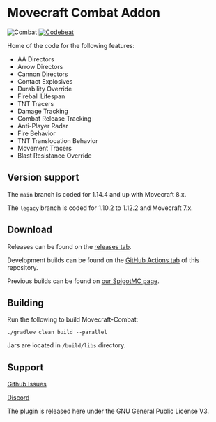 # Movecraft Combat Addon
![Combat](https://github.com/APDevTeam/Movecraft-Combat/actions/workflows/gradle.yml/badge.svg)
[![Codebeat](https://codebeat.co/badges/8ea3227d-0125-4cd5-896f-834f66011791)](https://codebeat.co/projects/github-com-apdevteam-movecraft-combat-main)

Home of the code for the following features:
 - AA Directors
 - Arrow Directors
 - Cannon Directors
 - Contact Explosives
 - Durability Override
 - Fireball Lifespan
 - TNT Tracers
 - Damage Tracking
 - Combat Release Tracking
 - Anti-Player Radar
 - Fire Behavior
 - TNT Translocation Behavior
 - Movement Tracers
 - Blast Resistance Override

## Version support
The `main` branch is coded for 1.14.4 and up with Movecraft 8.x.

The `legacy` branch is coded for 1.10.2 to 1.12.2 and Movecraft 7.x.

## Download
Releases can be found on the [releases tab](https://github.com/APDevTeam/Movecraft-Combat/releases).

Development builds can be found on the [GitHub Actions tab](https://github.com/APDevTeam/Movecraft-Combat/actions) of this repository.

Previous builds can be found on [our SpigotMC page](https://www.spigotmc.org/resources/movecraft-combat.81574/).

## Building
Run the following to build Movecraft-Combat:
```
./gradlew clean build --parallel
```
Jars are located in `/build/libs` directory.

## Support
[Github Issues](https://github.com/APDevTeam/Movecraft-Combat/issues)

[Discord](http://bit.ly/JoinAP-Dev)

The plugin is released here under the GNU General Public License V3. 
